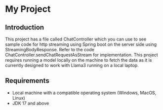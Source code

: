 # My Project

## Introduction
This project has a file called ChatController which you can use to see sample code for http streaming using Spring boot on the server side using StreamingBodyResponse. Refer to the code ChatController.sendChatRequestAsStream for implementation.
This project requires running a model locally on the machine to fetch the data as it is currently designed to work with Llama3 running on a local laptop.

## Requirements

- Local machine with a compatible operating system (Windows, MacOS, Linux)
- JDK 17 and above

